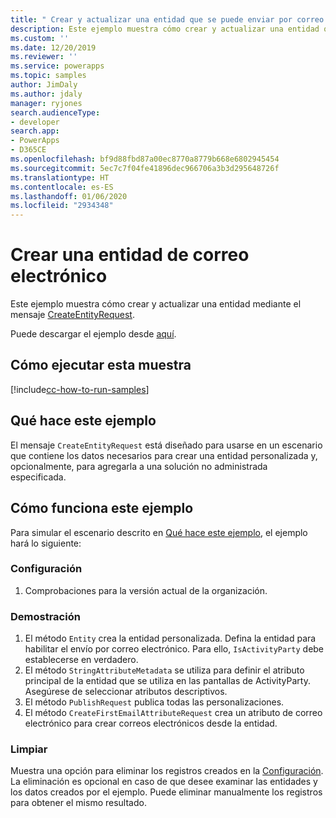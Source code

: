 ```yaml
---
title: " Crear y actualizar una entidad que se puede enviar por correo electrónico (Common Data Service) | Microsoft Docs"
description: Este ejemplo muestra cómo crear y actualizar una entidad que se puede enviar por correo electrónico.
ms.custom: ''
ms.date: 12/20/2019
ms.reviewer: ''
ms.service: powerapps
ms.topic: samples
author: JimDaly
ms.author: jdaly
manager: ryjones
search.audienceType:
- developer
search.app:
- PowerApps
- D365CE
ms.openlocfilehash: bf9d88fbd87a00ec8770a8779b668e6802945454
ms.sourcegitcommit: 5ec7c7f04fe41896dec966706a3b3d295648726f
ms.translationtype: HT
ms.contentlocale: es-ES
ms.lasthandoff: 01/06/2020
ms.locfileid: "2934348"
---
```

# <a name="create-an-email-entity"></a>Crear una entidad de correo electrónico

Este ejemplo muestra cómo crear y actualizar una entidad mediante el mensaje [CreateEntityRequest](https://docs.microsoft.com/dotnet/api/microsoft.xrm.sdk.messages.createentityrequest?view=dynamics-general-ce-9).

Puede descargar el ejemplo desde [aquí](https://github.com/microsoft/PowerApps-Samples/tree/master/cds/orgsvc/C%23/CreateUpdateEmailableEntity).

## <a name="how-to-run-this-sample"></a>Cómo ejecutar esta muestra

[!include[cc-how-to-run-samples](../../includes/cc-how-to-run-samples.md)]

## <a name="what-this-sample-does"></a>Qué hace este ejemplo

El mensaje `CreateEntityRequest` está diseñado para usarse en un escenario que contiene los datos necesarios para crear una entidad personalizada y, opcionalmente, para agregarla a una solución no administrada especificada.

## <a name="how-this-sample-works"></a>Cómo funciona este ejemplo

Para simular el escenario descrito en [Qué hace este ejemplo](#what-this-sample-does), el ejemplo hará lo siguiente:

### <a name="setup"></a>Configuración

1. Comprobaciones para la versión actual de la organización.

### <a name="demonstrate"></a>Demostración

1. El método `Entity` crea la entidad personalizada. Defina la entidad para habilitar el envío por correo electrónico. Para ello, `IsActivityParty` debe establecerse en verdadero.
2. El método `StringAttributeMetadata` se utiliza para definir el atributo principal de la entidad que se utiliza en las pantallas de ActivityParty. Asegúrese de seleccionar atributos descriptivos.
3. El método `PublishRequest` publica todas las personalizaciones.
4. El método `CreateFirstEmailAttributeRequest` crea un atributo de correo electrónico para crear correos electrónicos desde la entidad.

### <a name="clean-up"></a>Limpiar

Muestra una opción para eliminar los registros creados en la [Configuración](#setup). La eliminación es opcional en caso de que desee examinar las entidades y los datos creados por el ejemplo. Puede eliminar manualmente los registros para obtener el mismo resultado.

